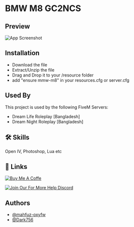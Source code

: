 
# BMW M8 GC2NCS



## Preview
![App Screenshot](https://media.discordapp.net/attachments/762036331710644277/1058164991074762842/1_2.png)


## Installation

- Download the file
- Extract/Unzip the file
- Drag and Drop it to your /resource folder
- add "ensure mmw-m8" in your resources.cfg or server.cfg

## Used By

This project is used by the following FiveM Servers:

- Dream Life Roleplay [Bangladesh]
- Dream Night Roleplay [Bangladesh]


## 🛠 Skills
Open IV, Photoshop, Lua etc


## 🔗 Links
[![Buy Me A Coffe](https://img.shields.io/badge/my_portfolio-000?style=for-the-badge&logo=ko-fi&logoColor=white)](https://www.buymeacoffee.com/mahfuzoxyfw/)

[![Join Our For More Help Discord](https://img.shields.io/discord/1056985053248364564?label=Discord&style=for-the-badge)](https://discord.gg/ct5apdKCk2/)
## Authors
- [@mahfuz-oxyfw](https://github.com/mahfuz-oxyfw)
- [@Dark756](https://github.com/Dark756)

